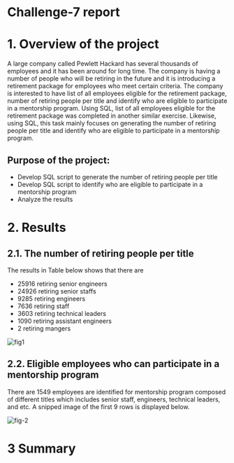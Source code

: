 # Challenge-7 report

# 1. Overview of the project
A large company called Pewlett Hackard has several thousands of employees and it has been around for long time. The company is having a number of people who will be retiring in the future and it is introducing a retirement package for employees who meet certain criteria. The company is interested to have list of all employees eligible for the retirement package, number of retiring people per title and identify who are eligible to participate in a mentorship program. Using SQL, list of all employees eligible for the retirement package was completed in another similar exercise.  Likewise, using SQL, this task mainly focuses on generating the number of retiring people per title and identify who are eligible to participate in a mentorship program. 
## Purpose of the project:
* Develop SQL script to generate the number of retiring people per title
* Develop SQL script to identify who are eligible to participate in a mentorship program
* Analyze the results
# 2.	Results
## 2.1.	The number of retiring people per title
The results in Table below shows that there are 
* 25916 retiring senior engineers
* 24926 retiring senior staffs
* 9285 retiring engineers
* 7636 retiring staff
* 3603 retiring technical leaders
* 1090 retiring assistant engineers
* 2 retiring mangers

![fig1](https://github.com/nebil2016/Pewlett-Hackard-Analysi/blob/main/Number%20of%20retiring%20people.png)

## 2.2.	Eligible employees who can participate in a mentorship program

There are 1549 employees are identified for mentorship program composed of different titles which includes senior staff, engineers, technical leaders, and etc.  A snipped image of the first 9 rows is displayed below.

![fig-2](https://github.com/nebil2016/Pewlett-Hackard-Analysi/blob/main/mentroship%20program.png)

# 3 Summary

